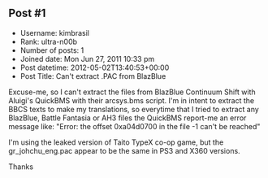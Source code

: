 ## Post #1
- Username: kimbrasil
- Rank: ultra-n00b
- Number of posts: 1
- Joined date: Mon Jun 27, 2011 10:33 pm
- Post datetime: 2012-05-02T13:40:53+00:00
- Post Title: Can't extract .PAC from BlazBlue

Excuse-me, so I can't extract the files from BlazBlue Continuum Shift with Aluigi's QuickBMS with their arcsys.bms script. I'm in intent to extract the BBCS texts to make my translations, so everytime that I tried to extract any BlazBlue, Battle Fantasia or AH3 files the QuickBMS report-me an error message like:
"Error: the offset 0xa04d0700 in the file -1 can't be reached"

I'm using the leaked version of Taito TypeX co-op game, but the gr_johchu_eng.pac appear to be the same in PS3 and X360 versions.

Thanks
